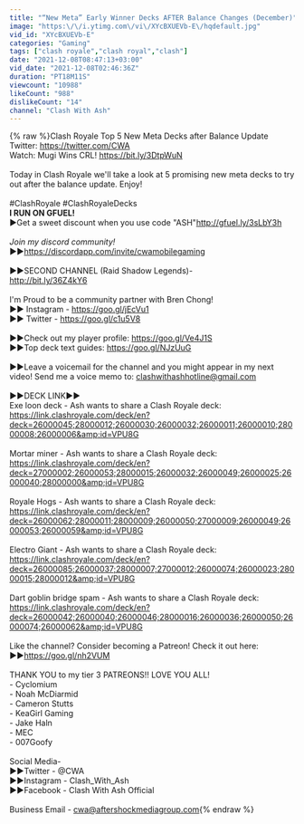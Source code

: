 ```yaml
---
title: "“New Meta” Early Winner Decks AFTER Balance Changes (December)"
image: "https:\/\/i.ytimg.com\/vi\/XYcBXUEVb-E\/hqdefault.jpg"
vid_id: "XYcBXUEVb-E"
categories: "Gaming"
tags: ["clash royale","clash royal","clash"]
date: "2021-12-08T08:47:13+03:00"
vid_date: "2021-12-08T02:46:36Z"
duration: "PT18M11S"
viewcount: "10988"
likeCount: "988"
dislikeCount: "14"
channel: "Clash With Ash"
---
```

{% raw %}Clash Royale Top 5 New Meta Decks after Balance Update<br />Twitter: <a rel="nofollow" target="blank" href="https://twitter.com/CWA">https://twitter.com/CWA</a><br />Watch: Mugi Wins CRL! <a rel="nofollow" target="blank" href="https://bit.ly/3DtpWuN">https://bit.ly/3DtpWuN</a><br /><br />Today in Clash Royale we'll take a look at 5 promising new meta decks to try out after the balance update. Enjoy!<br /><br />#ClashRoyale #ClashRoyaleDecks<br />**I RUN ON GFUEL!**<br />►Get a sweet discount when you use code &quot;ASH&quot;<a rel="nofollow" target="blank" href="http://gfuel.ly/3sLbY3h">http://gfuel.ly/3sLbY3h</a><br /><br />*Join my discord community!*<br />►►<a rel="nofollow" target="blank" href="https://discordapp.com/invite/cwamobilegaming">https://discordapp.com/invite/cwamobilegaming</a><br /><br />►►SECOND CHANNEL (Raid Shadow Legends)- <br /><a rel="nofollow" target="blank" href="http://bit.ly/36Z4kY6">http://bit.ly/36Z4kY6</a><br /><br />I'm Proud to be a community partner with Bren Chong!<br />►► Instagram - <a rel="nofollow" target="blank" href="https://goo.gl/jEcVu1">https://goo.gl/jEcVu1</a><br />►► Twitter - <a rel="nofollow" target="blank" href="https://goo.gl/c1u5V8">https://goo.gl/c1u5V8</a><br /><br />►►Check out my player profile: <a rel="nofollow" target="blank" href="https://goo.gl/Ve4J1S">https://goo.gl/Ve4J1S</a><br />►►Top deck text guides: <a rel="nofollow" target="blank" href="https://goo.gl/NJzUuG">https://goo.gl/NJzUuG</a><br /><br />►►Leave a voicemail for the channel and you might appear in my next video! Send me a voice memo to: clashwithashhotline@gmail.com<br /><br />►►DECK LINK►►<br />Exe loon deck - Ash wants to share a Clash Royale deck: <a rel="nofollow" target="blank" href="https://link.clashroyale.com/deck/en?deck=26000045;28000012;26000030;26000032;26000011;26000010;28000008;26000006&amp;id=VPU8G">https://link.clashroyale.com/deck/en?deck=26000045;28000012;26000030;26000032;26000011;26000010;28000008;26000006&amp;id=VPU8G</a><br /><br />Mortar miner - Ash wants to share a Clash Royale deck: <a rel="nofollow" target="blank" href="https://link.clashroyale.com/deck/en?deck=27000002;26000053;28000015;26000032;26000049;26000025;26000040;28000000&amp;id=VPU8G">https://link.clashroyale.com/deck/en?deck=27000002;26000053;28000015;26000032;26000049;26000025;26000040;28000000&amp;id=VPU8G</a><br /><br />Royale Hogs - Ash wants to share a Clash Royale deck: <a rel="nofollow" target="blank" href="https://link.clashroyale.com/deck/en?deck=26000062;28000011;28000009;26000050;27000009;26000049;26000053;26000059&amp;id=VPU8G">https://link.clashroyale.com/deck/en?deck=26000062;28000011;28000009;26000050;27000009;26000049;26000053;26000059&amp;id=VPU8G</a><br /><br />Electro Giant - Ash wants to share a Clash Royale deck: <a rel="nofollow" target="blank" href="https://link.clashroyale.com/deck/en?deck=26000085;26000037;28000007;27000012;26000074;26000023;28000015;28000012&amp;id=VPU8G">https://link.clashroyale.com/deck/en?deck=26000085;26000037;28000007;27000012;26000074;26000023;28000015;28000012&amp;id=VPU8G</a><br /><br />Dart goblin bridge spam - Ash wants to share a Clash Royale deck: <a rel="nofollow" target="blank" href="https://link.clashroyale.com/deck/en?deck=26000042;26000040;26000046;28000016;26000036;26000050;26000074;26000062&amp;id=VPU8G">https://link.clashroyale.com/deck/en?deck=26000042;26000040;26000046;28000016;26000036;26000050;26000074;26000062&amp;id=VPU8G</a><br /><br />Like the channel? Consider becoming a Patreon! Check it out here:<br />►►<a rel="nofollow" target="blank" href="https://goo.gl/nh2VUM">https://goo.gl/nh2VUM</a> <br /><br />THANK YOU to my tier 3 PATREONS!! LOVE YOU ALL!<br />- Cyclomium<br />- Noah McDiarmid<br />- Cameron Stutts<br />- KeaGirl Gaming<br />- Jake Haln<br />- MEC<br />- 007Goofy<br /><br />Social Media- <br />►►Twitter - @CWA<br />►►Instagram - Clash_With_Ash<br />►►Facebook - Clash With Ash Official<br /><br />Business Email - cwa@aftershockmediagroup.com{% endraw %}
